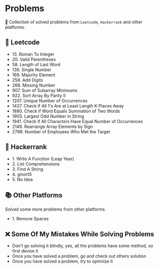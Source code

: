 # Problems

🧩 Collection of solved problems from `Leetcode`, `Hackerrank` and other platforms.

## 🔢 Leetcode

- 13\. Roman To Integer
- 20\. Valid Parentheses
- 58\. Length of Last Word
- 136\. Single Number
- 169\. Majority Element
- 258\. Add Digits
- 268\. Missing Number
- 907\. Sum of Subarray Minimums
- 922\. Sort Array By Parity II
- 1207\. Unique Number of Occurrences
- 1437\. Check If All 1's Are at Least Length K Places Away
- 1880\. Check if Word Equals Summation of Two Words
- 1903\. Largest Odd Number in String
- 1941\. Check if All Characters Have Equal Number of Occurrences
- 2149\. Rearrange Array Elements by Sign
- 2798\. Number of Employees Who Met the Target

## 🧮 Hackerrank

- 1\. Write A Function (Leap Year)
- 2\. List Comprehensions
- 3\. Find A String
- 4\. ginortS
- 5\. No Idea

## 📚 Other Platforms

Solved some more problems from other platforms.

- 1\. Remove Spaces

## ❌ Some Of My Mistakes While Solving Problems

- Don't go solving it blindly, yes, all the problems have some method, so first devise it
- Once you have solved a problem, go and check out others solution
- Once you have solved a problem, try to optimize it
